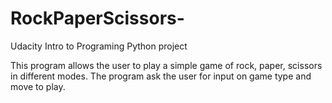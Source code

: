 # RockPaperScissors-
Udacity Intro to Programing Python project 

This program allows the user to play a simple game of rock, paper, scissors in different modes. 
The program ask the user for input on game type and move to play. 

